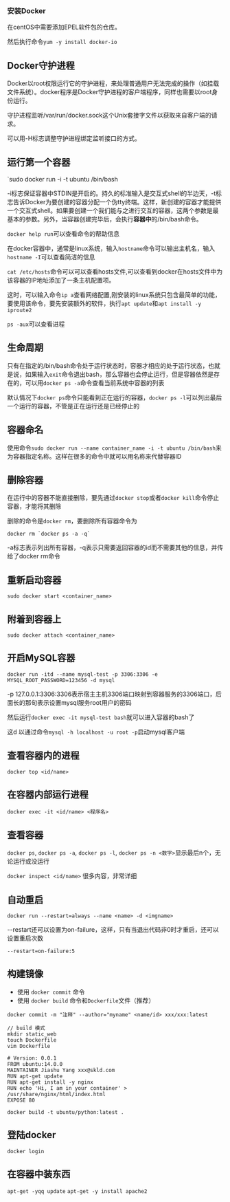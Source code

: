### 安装Docker

在centOS中需要添加EPEL软件包的仓库。

然后执行命令`yum -y install docker-io`

## Docker守护进程

Docker以root权限运行它的守护进程，来处理普通用户无法完成的操作（如挂载文件系统）。docker程序是Docker守护进程的客户端程序，同样也需要以root身份运行。

守护进程监听/var/run/docker.sock这个Unix套接字文件以获取来自客户端的请求。

可以用-H标志调整守护进程绑定监听接口的方式。

## 运行第一个容器

`sudo docker run -i -t ubuntu /bin/bash

-i标志保证容器中STDIN是开启的。持久的标准输入是交互式shell的半边天，-t标志告诉Docker为要创建的容器分配一个伪tty终端。这样，新创建的容器才能提供一个交互式shell。如果要创建一个我们能与之进行交互的容器，这两个参数是最基本的参数。另外，当容器创建完毕后，会执行**容器中**的/bin/bash命令。

`docker help run`可以查看命令的帮助信息

在docker容器中，通常是linux系统，输入`hostname`命令可以输出主机名，输入`hostname -I`可以查看简洁的信息

`cat /etc/hosts`命令可以可以查看hosts文件,可以查看到docker在hosts文件中为该容器的IP地址添加了一条主机配置项。

这时，可以输入命令`ip a`查看网络配置,刚安装的linux系统只包含最简单的功能，要使用该命令，要先安装额外的软件，执行`apt update`和`apt install -y iproute2`

`ps -aux`可以查看进程

## 生命周期

只有在指定的/bin/bash命令处于运行状态时，容器才相应的处于运行状态，也就是说，如果输入`exit`命令退出bash，那么容器也会停止运行，但是容器依然是存在的，可以用`docker ps -a`命令查看当前系统中容器的列表

默认情况下`docker ps`命令只能看到正在运行的容器，`docker ps -l`可以列出最后一个运行的容器，不管是正在运行还是已经停止的

## 容器命名

使用命令`sudo docker run --name container_name -i -t ubuntu /bin/bash`来为容器指定名称。这样在很多的命令中就可以用名称来代替容器ID

## 删除容器

在运行中的容器不能直接删除，要先通过`docker stop`或者`docker kill`命令停止容器，才能将其删除

删除的命令是`docker rm`，要删除所有容器命令为

```
docker rm `docker ps -a -q`
```

-a标志表示列出所有容器，-q表示只需要返回容器的id而不需要其他的信息，并传给了docker rm命令

## 重新启动容器

`sudo docker start <container_name>`

## 附着到容器上

`sudo docker attach <container_name>`

## 开启MySQL容器

`docker run -itd --name mysql-test -p 3306:3306 -e MYSQL_ROOT_PASSWORD=123456 -d mysql`

-p 127.0.0.1:3306:3306表示宿主主机3306端口映射到容器服务的3306端口，后面长的那句表示设置mysql服务root用户的密码

然后运行`docker exec -it mysql-test bash`就可以进入容器的bash了

这d 以通过命令`mysql -h localhost -u root -p`启动mysql客户端

## 查看容器内的进程

`docker top <id/name>`

## 在容器内部运行进程

`docker exec -it <id/name> <程序名>`

## 查看容器

`docker ps`, `docker ps -a`, `docker ps -l`, `docker ps -n <数字>`显示最后n个，无论运行或没运行

`docker inspect <id/name>` 很多内容，非常详细

## 自动重启

`docker run --restart=always --name <name> -d <imgname>` 

--restart还可以设置为on-failure，这样，只有当退出代码非0时才重启，还可以设置重启次数

`--restart=on-failure:5`

## 构建镜像

* 使用 `docker commit`  命令
* 使用 `docker build` 命令和`Dockerfile`文件（推荐）

`docker commit -m "注释" --author="myname" <name/id> xxx/xxx:latest`

```
// build 模式
mkdir static_web
touch Dockerfile
vim Dockerfile

# Version: 0.0.1
FROM ubuntu:14.0.0
MAINTAINER Jiashu Yang xxx@skld.com
RUN apt-get update
RUN apt-get install -y nginx
RUN echo 'Hi, I am in your container' > /usr/share/nginx/html/index.html
EXPOSE 80
```

`docker build -t ubuntu/python:latest .`

## 登陆docker

`docker login`

## 在容器中装东西

`apt-get -yqq update`   `apt-get -y install apache2`